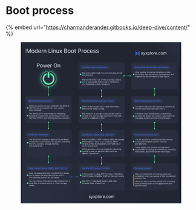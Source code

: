 # Boot process

{% embed url="https://charmanderander.gitbooks.io/deep-dive/content/" %}

<div data-full-width="true">

<figure><img src="../../.gitbook/assets/image (1) (1).png" alt=""><figcaption></figcaption></figure>

</div>
